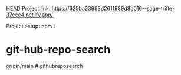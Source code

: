  HEAD
Project link: https://625ba23993d2611989d8b016--sage-trifle-37ece4.netlify.app/

Project setup: npm i

# git-hub-repo-search
 origin/main
#   g i t h u b r e p o s e a r c h  
 